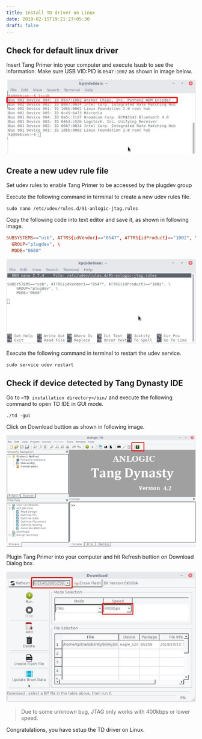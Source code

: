 ```yaml
---
title: Install TD driver on Linux
date: 2019-02-15T19:21:27+05:30
draft: false
---
```


## Check for default linux driver

Insert Tang Primer into your computer and execute lsusb to see the information. Make sure USB VID:PID is `0547:1002` as shown in image below.

![lsusb](./linux/237929105611360081.jpg "Check for default linux driver.")

## Create a new udev rule file

Set udev rules to enable Tang Primer to be accessed by the plugdev group

Execute the following command in terminal to create a new udev rules file.

```
sudo nano /etc/udev/rules.d/91-anlogic-jtag.rules
```
Copy the following code into text editor and save it, as shown in following image.

```toml
SUBSYSTEMS=="usb", ATTRS{idVendor}=="0547", ATTRS{idProduct}=="1002", \
  GROUP="plugdev", \
  MODE="0660"
```
![udev edit](./linux/572316008299057820.jpg "Create a new udev rule file.")

Execute the following command in terminal to restart the udev service.

```
sudo service udev restart
```

## Check if device detected by Tang Dynasty IDE

Go to `<TD installation directory>/bin/` and execute the following command to open TD IDE in GUI mode.

```
./td -gui
```
Click on Download buttion as shown in following image.

![TD GUI Mode](./linux/87078310026779781.jpg "Tang Dynasty SDK in GUI Mode.")

Plugin Tang Primer into your computer and hit Refresh buttion on Download Dialog box.

![TD Download Dialog](./linux/1823555291194601.jpg "Bitstream Download Dialog")


> Due to some unknown bug, JTAG only works with 400kbps or lower speed.


Congratulations, you have setup the TD driver on Linux.
